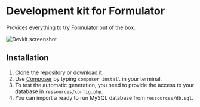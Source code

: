 # Development kit for Formulator

Provides everything to try [Formulator](http://ntopulos.github.io/formulator/index.html) out of the box.

![Devkit screenshot](http://ntopulos.github.io/formulator/img/devkit.png)

## Installation

1. Clone the repository or [download it](https://github.com/ntopulos/formulator-devkit/archive/master.zip).
2. Use [Composer](https://getcomposer.org/) by typing ```composer install``` in your terminal.
3. To test the automatic generation, you need to provide the access to your database in ```ressources/config.php```.
4. You can import a ready to run MySQL database from ```ressources/db.sql```.